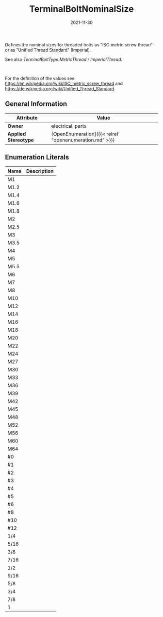 ﻿---
title: TerminalBoltNominalSize
toc: false
type: specs
date: "2021-11-30"
draft: false
specification: VEC
version: 2.0.0-rc1
documentType: "Recommendation"
elementType: Class
classes:
  - TerminalBoltNominalSize
menu_name: vec-2.0.0-rc1
---
<p> Defines the nominal sizes for threaded bolts as &quot;ISO metric screw thread&quot; or as &quot;Unified Thread Standard&quot; (Imperial).      </p>      <p> See also <i>TerminalBoltType.MetricThread /&#160;ImperialThread. </i>      </p>      <p> <i>&#160;</i>      </p>      <p> For the definition of the values see <a href="https://en.wikipedia.org/wiki/ISO_metric_screw_thread">https://en.wikipedia.org/wiki/ISO_metric_screw_thread</a> and <a href="https://de.wikipedia.org/wiki/Unified_Thread_Standard">https://de.wikipedia.org/wiki/Unified_Thread_Standard</a>.      </p>

## General Information

| Attribute               | Value |
|-------------------------|-------|
| **Owner**               | electrical_parts |
| **Applied Stereotype**  | [OpenEnumeration]({{< relref "openenumeration.md" >}})<br/>  |

## Enumeration Literals
| Name          | **Description** |
|---------------|-----------------|
| M1 |  |
| M1.2 |  |
| M1.4 |  |
| M1.6 |  |
| M1.8 |  |
| M2 |  |
| M2.5 |  |
| M3 |  |
| M3.5 |  |
| M4 |  |
| M5 |  |
| M5.5 |  |
| M6 |  |
| M7 |  |
| M8 |  |
| M10 |  |
| M12 |  |
| M14 |  |
| M16 |  |
| M18 |  |
| M20 |  |
| M22 |  |
| M24 |  |
| M27 |  |
| M30 |  |
| M33 |  |
| M36 |  |
| M39 |  |
| M42 |  |
| M45 |  |
| M48 |  |
| M52 |  |
| M56 |  |
| M60 |  |
| M64 |  |
| #0 |  |
| #1 |  |
| #2 |  |
| #3 |  |
| #4 |  |
| #5 |  |
| #6 |  |
| #8 |  |
| #10 |  |
| #12 |  |
| 1/4 |  |
| 5/16 |  |
| 3/8 |  |
| 7/16 |  |
| 1/2 |  |
| 9/16 |  |
| 5/8 |  |
| 3/4 |  |
| 7/8 |  |
| 1 |  |
